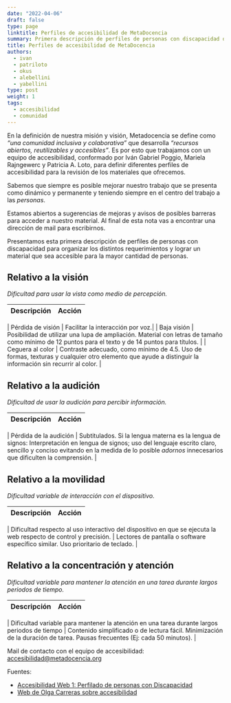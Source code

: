 ```yaml
---
date: "2022-04-06"
draft: false
type: page
linktitle: Perfiles de accesibilidad de MetaDocencia
summary: Primera descripción de perfiles de personas con discapacidad que nos ayudan a organizar los distintos requerimientos y lograr un material que sea accesible para la mayor cantidad de personas.
title: Perfiles de accesibilidad de MetaDocencia
authors: 
  - ivan
  - patriloto
  - okus
  - alebellini
  - yabellini
type: post
weight: 1
tags: 
  - accesibilidad
  - comunidad
---
```


En la definición de nuestra misión y visión, Metadocencia se define como _“una comunidad inclusiva y colaborativa”_ que desarrolla _“recursos abiertos, reutilizables y accesibles”_. Es por esto que trabajamos con un equipo de accesibilidad, conformado por Iván Gabriel Poggio, Mariela Rajngewerc y Patricia A. Loto, para definir diferentes perfiles de accesibilidad para la revisión de los materiales que ofrecemos.

Sabemos que siempre es posible mejorar nuestro trabajo que se presenta como dinámico y permanente y teniendo siempre en el centro del trabajo a las _personas_.

Estamos abiertos a sugerencias de mejoras y avisos de posibles barreras para acceder a nuestro material. Al final de esta nota vas a encontrar una dirección de mail para escribirnos.

Presentamos esta primera descripción de perfiles de personas con discapacidad para organizar los distintos requerimientos y lograr un material que sea accesible para la mayor cantidad de personas.

## Relativo a la visión

_Dificultad para usar la vista como medio de percepción._

| Descripción | Acción | 
| ---: | :----------- |

| Pérdida de visión | Facilitar la interacción por voz.|
| Baja visión |  Posibilidad de utilizar una lupa de ampliación. Material con letras de tamaño como mínimo de 12 puntos para el texto y de 14 puntos para títulos. |
| Ceguera al color | Contraste adecuado, como mínimo de 4.5. Uso de formas, texturas y cualquier otro elemento que ayude a distinguir la información sin recurrir al color. |

## Relativo a la audición

_Dificultad  de usar la audición para percibir información._

| Descripción | Acción | 
| ---: | :----------- |

| Pérdida de la audición | Subtitulados. Si la lengua materna es la lengua de signos: Interpretación en lengua de signos; uso del lenguaje escrito claro, sencillo y conciso evitando en la medida de lo posible _adornos_  innecesarios que dificulten la comprensión. |

## Relativo a la movilidad

_Dificultad variable de interacción con el dispositivo._

| Descripción | Acción | 
| ---: | :----------- |

| Dificultad  respecto al uso interactivo del dispositivo en que se ejecuta la web respecto de control y precisión. | Lectores de pantalla o software específico similar. Uso prioritario de teclado. |

## Relativo a la concentración y atención

_Dificultad variable para mantener la atención en una tarea durante largos periodos de tiempo._

| Descripción | Acción | 
| ---: | :----------- |

| Dificultad variable para mantener la atención en una tarea durante largos periodos de tiempo | Contenido simplificado o de lectura fácil.
Minimización de la duración de tarea. Pausas frecuentes (Ej: cada 50 minutos). |

Mail de contacto con el equipo de accesibilidad: [accesibilidad@metadocencia.org](mailto:accesibilidad@metadocencia.org)

Fuentes:

* [Accesibilidad Web 1: Perfilado de personas con Discapacidad](https://www.metsuke.com/accesibilidad-web-1-perfilado-de-personas-con-discapacidad/)
* [Web de Olga Carreras sobre accesibilidad](https://olgacarreras.blogspot.com/) 

